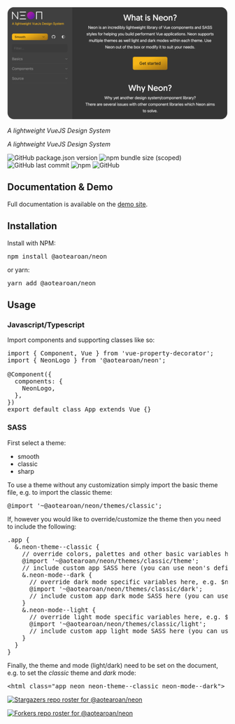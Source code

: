 <img src="./logo.png">

_A lightweight VueJS Design System_

_A lightweight VueJS Design System_

![GitHub package.json version](https://img.shields.io/github/package-json/v/aotearoan/neon)
![npm bundle size (scoped)](https://img.shields.io/bundlephobia/minzip/@aotearoan/neon)
![GitHub last commit](https://img.shields.io/github/last-commit/aotearoan/neon)
![npm](https://img.shields.io/npm/dt/@aotearoan/neon)
![GitHub](https://img.shields.io/github/license/aotearoan/neon)

## Documentation & Demo
Full documentation is available on the [demo site](https://aotearoan.github.io/neon/).

## Installation
Install with NPM:
<pre>npm install @aotearoan/neon</pre>
or yarn:
<pre>yarn add @aotearoan/neon</pre>

## Usage

### Javascript/Typescript
Import components and supporting classes like so:
<pre>
import { Component, Vue } from 'vue-property-decorator';
import { NeonLogo } from '@aotearoan/neon';

@Component({
  components: {
    NeonLogo,
  },
})
export default class App extends Vue {}
</pre>

### SASS
First select a theme:
<ul>
  <li>smooth</li>
  <li>classic</li>
  <li>sharp</li>
</ul>
<p>To use a theme without any customization simply import the basic theme file, e.g. to import the classic theme:</p>
<pre>
@import '~@aotearoan/neon/themes/classic';
</pre>
<p>If, however you would like to override/customize the theme then you need to include the following:</p>
<pre>
.app {
  &.neon-theme--classic {
    // override colors, palettes and other basic variables here BEFORE importing the theme, e.g. $neon-color-primary: #bada55
    @import '~@aotearoan/neon/themes/classic/theme';
    // include custom app SASS here (you can use neon's defined variables, mixins and functions)
    &.neon-mode--dark {
      // override dark mode specific variables here, e.g. $neon-border-color: #bada55
      @import '~@aotearoan/neon/themes/classic/dark';
      // include custom app dark mode SASS here (you can use neon's defined variables, mixins and functions)
    }
    &.neon-mode--light {
      // override light mode specific variables here, e.g. $neon-border-color: #bada55
      @import '~@aotearoan/neon/themes/classic/light';
      // include custom app light mode SASS here (you can use neon's defined variables, mixins and functions)
    }
  }
}
</pre>

Finally, the theme and mode (light/dark) need to be set on the document, e.g. to set the <em>classic</em> theme and <em>dark</em> mode:
<pre>&lt;html class="app neon neon-theme--classic neon-mode--dark"&gt;</pre>

[![Stargazers repo roster for @aotearoan/neon](https://reporoster.com/stars/aotearoan/neon)](https://github.com/aotearoan/neon/stargazers)

[![Forkers repo roster for @aotearoan/neon](https://reporoster.com/forks/aotearoan/neon)](https://github.com/aotearoan/neon/network/members)
